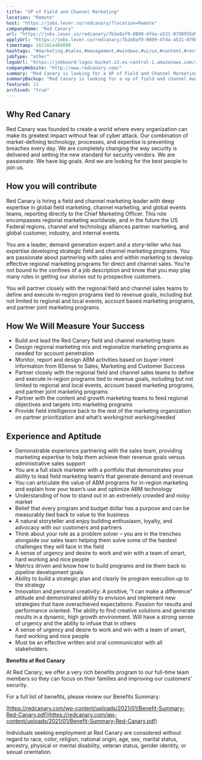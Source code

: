 ```yaml
---
title: "VP of Field and Channel Marketing"
location: "Remote"
host: "https://jobs.lever.co/redcanary/?location=Remote"
companyName: "Red Canary"
url: "https://jobs.lever.co/redcanary/7b2e8af9-0899-4fda-a531-0798955d9153"
applyUrl: "https://jobs.lever.co/redcanary/7b2e8af9-0899-4fda-a531-0798955d9153/apply"
timestamp: 1611014400000
hashtags: "#marketing,#sales,#management,#windows,#ui/ux,#content,#rest,#monitoring,#optimization"
jobType: "other"
logoUrl: "https://jobboard-logos-bucket.s3.eu-central-1.amazonaws.com/red-canary"
companyWebsite: "http://www.redcanary.com/"
summary: "Red Canary is looking for a VP of Field and Channel Marketing that has demonstrable experience partnering with the sales team, providing marketing expertise to help them achieve their revenue goals versus administrative sales support."
summaryBackup: "Red Canary is looking for a vp of field and channel marketing that has experience in: #marketing, #sales, #windows."
featured: 13
archived: "true"
---
```


## Why Red Canary

Red Canary was founded to create a world where every organization can make its greatest impact without fear of cyber attack. Our combination of market-defining technology, processes, and expertise is preventing breaches every day. We are completely changing the way security is delivered and setting the new standard for security vendors. We are passionate. We have big goals. And we are looking for the best people to join us.

## How you will contribute 

Red Canary is hiring a field and channel marketing leader with deep expertise in global field marketing, channel marketing, and global events teams, reporting directly to the Chief Marketing Officer. This role encompasses regional marketing worldwide, and in the future the US Federal regions, channel and technology alliances partner marketing, and global customer, industry, and internal events.

You are a leader, demand generation expert and a story-teller who has expertise developing strategic field and channel marketing programs. You are passionate about partnering with sales and within marketing to develop effective regional marketing programs for direct and channel sales. You’re not bound to the confines of a job description and know that you may play many roles in getting our stories out to prospective customers.

You will partner closely with the regional field and channel sales teams to define and execute in-region programs tied to revenue goals, including but not limited to regional and local events, account based marketing programs, and partner joint marketing programs.

## How We Will Measure Your Success

*   Build and lead the Red Canary field and channel marketing team
*   Design regional marketing mix and regionalize marketing programs as needed for account penetration
*   Monitor, report and design ABM activities based on buyer intent information from 6Sense to Sales, Marketing and Customer Success
*   Partner closely with the regional field and channel sales teams to define and execute in-region programs tied to revenue goals, including but not limited to regional and local events, account based marketing programs, and partner joint marketing programs
*   Partner with the content and growth marketing teams to feed regional objectives and targets into marketing programs
*   Provide field intelligence back to the rest of the marketing organization on partner prioritization and what’s working/not working/needed

## Experience and Aptitude

*   Demonstrable experience partnering with the sales team, providing marketing expertise to help them achieve their revenue goals versus administrative sales support
*   You are a full stack marketer with a portfolio that demonstrates your ability to lead field marketing team’s that generate demand and revenue
*   You can articulate the value of ABM programs for in-region marketing and explain how your team’s use and optimize ABM technology
*   Understanding of how to stand out in an extremely crowded and noisy market
*   Belief that every program and budget dollar has a purpose and can be measurably tied back to value to the business
*   A natural storyteller and enjoy building enthusiasm, loyalty, and advocacy with our customers and partners
*   Think about your role as a problem solver – you are in the trenches alongside our sales team helping them solve some of the hardest challenges they will face in the field
*   A sense of urgency and desire to work and win with a team of smart, hard working and nice people
*   Metrics driven and know how to build programs and tie them back to pipeline development goals
*   Ability to build a strategic plan and clearly tie program execution up to the strategy
*   Innovation and personal creativity: A positive, “I can make a difference” attitude and demonstrated ability to envision and implement new strategies that have overachieved expectations. Passion for results and performance oriented: The ability to find creative solutions and generate results in a dynamic, high growth environment. Will have a strong sense of urgency and the ability to infuse that in others
*   A sense of urgency and desire to work and win with a team of smart, hard working and nice people
*   Must be an effective written and oral communicator with all stakeholders.

**Benefits at Red Canary**

At Red Canary, we offer a very rich benefits program to our full-time team members so they can focus on their families and improving our customers’ security. 

For a full list of benefits, please review our Benefits Summary:

[https://redcanary.com/wp-content/uploads/2021/01/Benefit-Summary-Red-Canary.pdf](https://redcanary.com/wp-content/uploads/2021/01/Benefit-Summary-Red-Canary.pdf)

Individuals seeking employment at Red Canary are considered without regard to race, color, religion, national origin, age, sex, marital status, ancestry, physical or mental disability, veteran status, gender identity, or sexual orientation.
